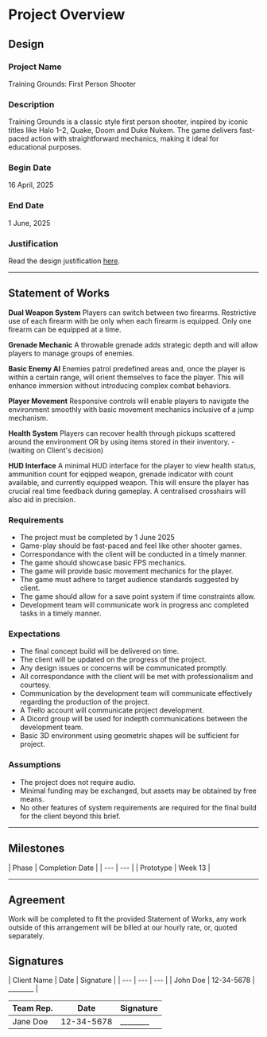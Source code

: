 # Project Overview
[//]: # (This section is an example structure for the proposal to your client.)

## Design
[//]: # (How will you meet the client's brief, their expectations, and their requirements.)

### Project Name
Training Grounds: First Person Shooter

### Description
[//]: # (This is the elevator pitch, sell the idea)
Training Grounds is a classic style first person shooter, inspired by iconic titles like Halo 1–2, Quake, Doom and Duke Nukem. The game delivers fast-paced action with straightforward mechanics, making it ideal for educational purposes.

### Begin Date
16 April, 2025

### End Date
1 June, 2025

### Justification
Read the design justification [here](project_justification.md).

---

## Statement of Works
[//]: # (This section is about managing expectations; list out all of the qualities that will be in the final product)

**Dual Weapon System**
Players can switch between two firearms. Restrictive use of each firearm with be only when each firearm is equipped. Only one firearm can be equipped at a time.

**Grenade Mechanic**
A throwable grenade adds strategic depth and will allow players to manage groups of enemies.​

**Basic Enemy AI**
Enemies patrol predefined areas and, once the player is within a certain range, will orient themselves to face the player. This will enhance immersion without introducing complex combat behaviors.​

**Player Movement**
Responsive controls will enable players to navigate the environment smoothly with basic movement mechanics inclusive of a jump mechanism.​

**Health System**
Players can recover health through pickups scattered around the environment OR by using items stored in their inventory.​ - (waiting on Client's decision)

**HUD Interface**
A minimal HUD interface for the player to view health status, ammunition count for eqipped weapon, grenade indicator with count available, and currently equipped weapon. This will ensure the player has crucial real time feedback during gameplay. A centralised crosshairs will also aid in precision.

### Requirements
[//]: # (What are the requirements of the finished project?)
* The project must be completed by 1 June 2025
* Game-play should be fast-paced and feel like other shooter games.
* Correspondance with the client will be conducted in a timely manner.
* The game should showcase basic FPS mechanics.
* The game will provide basic movement mechanics for the player.
* The game must adhere to target audience standards suggested by client.
* The game should allow for a save point system if time constraints allow.
* Development team will communicate work in progress anc completed tasks in a timely manner.

### Expectations
[//]: # (What are the client's expectations?)

* The final concept build will be delivered on time.
* The client will be updated on the progress of the project.
* Any design issues or concerns will be communicated promptly.
* All correspondance with the client will be met with professionalism and courtesy.
* Communication by the development team will communicate effectively regarding the production of the project.
* A Trello account will communicate project development.
* A Dicord group will be used for indepth communications between the development team.
* Basic 3D environment using geometric shapes will be sufficient for project.

### Assumptions
[//]: # (What are you assuming based on client responses)
* The project does not require audio.
* Minimal funding may be exchanged, but assets may be obtained by free means.
* No other features of system requirements are required for the final build for the client beyond this brief.

---

[//]: # (### Schedule of Rates)
[//]: # (This is where you would list your hourly rates and time estimations)

## Milestones
[//]: # (Breakdown of phases of development, with estimated delivery times)
[//]: # (In practice, if you were working on fixed price phases, you would also list expected payment after each phase.)
| Phase | Completion Date |
| --- | --- |
| Prototype | Week 13 |

---

## Agreement
[//]: # (List out the arrangement)
Work will be completed to fit the provided Statement of Works, any work outside of this arrangement will be billed at our hourly rate, or, quoted separately.

## Signatures
[//]: # (If dealing in person, agreements should be signed so that additional work can be billed)
| Client Name | Date | Signature |
| --- | --- | --- |
| John Doe | 12-34-5678 | ________ |

| Team Rep. | Date | Signature |
| --- | --- | --- |
| Jane Doe | 12-34-5678 | ________ |
